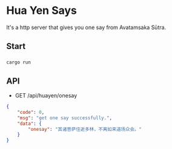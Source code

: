 # Hua Yen Says

It's a http server that gives you one say from Avatamsaka Sūtra.

## Start

### 

```shell
cargo run
```

## API

* GET /api/huayen/onesay

```json
{
    "code": 0,
    "msg": "get one say successfully.",
    "data": {
        "onesay": "其诸菩萨住逝多林，不离如来道场众会。"
    }
}
```
